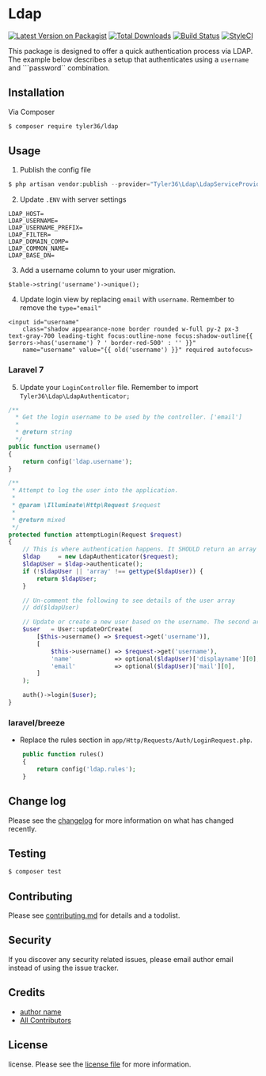 # Ldap

[![Latest Version on Packagist][ico-version]][link-packagist]
[![Total Downloads][ico-downloads]][link-downloads]
[![Build Status][ico-travis]][link-travis]
[![StyleCI][ico-styleci]][link-styleci]

This package is designed to offer a quick authentication process via LDAP.
The example below describes a setup that authenticates using a ```username``` and ```password`` combination.

## Installation

Via Composer

``` bash
$ composer require tyler36/ldap
```

## Usage
1. Publish the config file

```php
$ php artisan vendor:publish --provider="Tyler36\Ldap\LdapServiceProvider"
```


2. Update ```.ENV``` with server settings

```
LDAP_HOST=
LDAP_USERNAME=
LDAP_USERNAME_PREFIX=
LDAP_FILTER=
LDAP_DOMAIN_COMP=
LDAP_COMMON_NAME=
LDAP_BASE_DN=
```

3. Add a username column to your user migration.

```
$table->string('username')->unique();
```

4. Update login view by replacing ```email``` with ```username```. Remember to remove the ```type="email"```

```
<input id="username"
    class="shadow appearance-none border rounded w-full py-2 px-3 text-gray-700 leading-tight focus:outline-none focus:shadow-outline{{ $errors->has('username') ? ' border-red-500' : '' }}"
    name="username" value="{{ old('username') }}" required autofocus>
```


###  Laravel 7
5. Update your ```LoginController``` file. Remember to import ```Tyler36\Ldap\LdapAuthenticator;```

```php
/**
  * Get the login username to be used by the controller. ['email']
  *
  * @return string
  */
public function username()
{
    return config('ldap.username');
}

/**
 * Attempt to log the user into the application.
 *
 * @param \Illuminate\Http\Request $request
 *
 * @return mixed
 */
protected function attemptLogin(Request $request)
{
    // This is where authentication happens. It SHOULD return an array containing the user
    $ldap     = new LdapAuthenticator($request);
    $ldapUser = $ldap->authenticate();
    if (!$ldapUser || 'array' !== gettype($ldapUser)) {
        return $ldapUser;
    }

    // Un-comment the following to see details of the user array
    // dd($ldapUser)

    // Update or create a new user based on the username. The second array determines how to populate new users.
    $user   = User::updateOrCreate(
        [$this->username() => $request->get('username')],
        [
            $this->username() => $request->get('username'),
            'name'            => optional($ldapUser)['displayname'][0],
            'email'           => optional($ldapUser)['mail'][0],
        ]
    );

    auth()->login($user);
}
```

### laravel/breeze
- Replace the rules section in `app/Http/Requests/Auth/LoginRequest.php`.
```php
    public function rules()
    {
        return config('ldap.rules');
    }
```


## Change log

Please see the [changelog](changelog.md) for more information on what has changed recently.

## Testing

``` bash
$ composer test
```

## Contributing

Please see [contributing.md](contributing.md) for details and a todolist.

## Security

If you discover any security related issues, please email author email instead of using the issue tracker.

## Credits

- [author name][link-author]
- [All Contributors][link-contributors]

## License

license. Please see the [license file](license.md) for more information.

[ico-version]: https://img.shields.io/packagist/v/tyler36/ldap.svg?style=flat-square
[ico-downloads]: https://img.shields.io/packagist/dt/tyler36/ldap.svg?style=flat-square
[ico-travis]: https://img.shields.io/travis/tyler36/ldap/master.svg?style=flat-square
[ico-styleci]: https://styleci.io/repos/12345678/shield

[link-packagist]: https://packagist.org/packages/tyler36/ldap
[link-downloads]: https://packagist.org/packages/tyler36/ldap
[link-travis]: https://travis-ci.org/tyler36/ldap
[link-styleci]: https://styleci.io/repos/12345678
[link-author]: https://github.com/tyler36
[link-contributors]: ../../contributors
